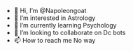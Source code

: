 - 👋 Hi, I’m @Napoleongoat
- 👀 I’m interested in Astrology 
- 🌱 I’m currently learning Psychology 
- 💞️ I’m looking to collaborate on Dc bots
- 📫 How to reach me No way

<!---
Napoleongoat/Napoleongoat is a ✨ special ✨ repository because its `README.md` (this file) appears on your GitHub profile.
You can click the Preview link to take a look at your changes.
--->
